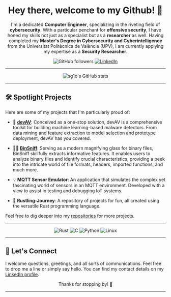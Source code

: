 <div align="center">

# Hey there, welcome to my Github! 🚀

</div>

<div align="center">

I'm a dedicated **Computer Engineer**, specializing in the riveting field of **cybersecurity**. With a particular penchant for **offensive security**, I have honed my skills not just as a specialist but as a **researcher** as well. Having completed my **Master's Degree in Cybersecurity and Cyberintelligence** from the Universitat Politècnica de València (UPV), I am currently applying my expertise as a **Security Researcher**.

![GitHub followers](https://img.shields.io/github/followers/sg1o?label=Follow&style=social)
[![LinkedIn](https://img.shields.io/badge/LinkedIn-%230077B5.svg?&style=for-the-badge&logo=linkedin&logoColor=white)](https://www.linkedin.com/in/sergio-benlloch-l%C3%B3pez-a606621b5/)

</div>

---

<div align="center">
    
![sg1o's GitHub stats](https://github-readme-stats.vercel.app/api?username=sg1o&show_icons=true&theme=radical)

</div>

---

## 🛠 Spotlight Projects 

Here are some of my projects that I'm particularly proud of:

- 🧠 **[devAV](https://github.com/sg1o/devav)**: Conceived as a one-stop solution, devAV is a comprehensive toolkit for building machine learning-based malware detectors. From data mining and feature extraction to model selection and prototype deployment, devAV has you covered.

- 🕵️‍♂️ **[BinSniff](https://github.com/sg1o/binsniff)**: Serving as a modern magnifying glass for binary files, BinSniff skillfully extracts informative features. It enables users to analyze binary files and identify crucial characteristics, providing a peek into the intricate world of file formats, headers, imported functions, and much more.

- 💡 **MQTT Sensor Emulator**: An application that simulates the complex yet fascinating world of sensors in an MQTT environment. Developed with a view to assist in testing and debugging IoT systems.

- 🦀 **Rustling-Journey**: A repository of projects for fun, all created using the versatile Rust programming language.

Feel free to dig deeper into my [repositories](https://github.com/sg1o?tab=repositories) for more projects.

---

<div align="center">
    
![Rust](https://img.shields.io/badge/Rust-000000?style=for-the-badge&logo=rust&logoColor=white&color=000000)
![C](https://img.shields.io/badge/C-00599C?style=for-the-badge&logo=c&logoColor=white&color=00599C)
![Python](https://img.shields.io/badge/Python-3776AB?style=for-the-badge&logo=python&logoColor=white&color=3776AB)
![Linux](https://img.shields.io/badge/Linux-FCC624?style=for-the-badge&logo=linux&logoColor=black&color=FCC624)

</div>

---

## 📱 Let's Connect 

I welcome questions, greetings, and all sorts of communications. Feel free to drop me a line or simply say hello. You can find my contact details on my [LinkedIn profile](https://www.linkedin.com/in/sergio-benlloch-l%C3%B3pez-a606621b5/).

<div align="center">

Thanks for stopping by! 🙏

</div>

---
